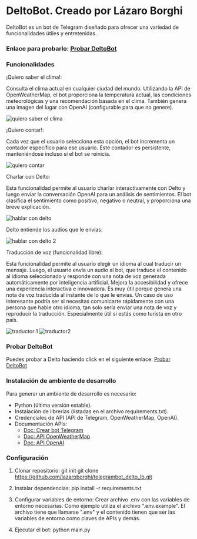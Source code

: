 # DeltoBot. Creado por Lázaro Borghi

DeltoBot es un bot de Telegram diseñado para ofrecer una variedad de funcionalidades útiles y entretenidas.

### Enlace para probarlo: [Probar DeltoBot](https://t.me/delto_lb_bot)

### Funcionalidades

¡Quiero saber el clima!:

Consulta el clima actual en cualquier ciudad del mundo. Utilizando la API de OpenWeatherMap, el bot proporciona la temperatura actual, las condiciones meteorológicas y una recomendación basada en el clima.
También genera una imagen del lugar con OpenAI (configurable para que no genere).

![quiero saber el clima](https://github.com/user-attachments/assets/1f3f6203-bcc4-446f-bc0c-d0d47630d872)

¡Quiero contar!: 

Cada vez que el usuario selecciona esta opción, el bot incrementa un contador específico para ese usuario. Este contador es persistente, manteniéndose incluso si el bot se reinicia.

![quiero contar](https://github.com/user-attachments/assets/3e7b29bf-484e-4f48-bba0-70e6f412835d)

Charlar con Delto: 

Esta funcionalidad permite al usuario charlar interactivamente con Delto y luego enviar la conversación OpenAI para un análisis de sentimientos. 
El bot clasifica el sentimiento como positivo, negativo o neutral, y proporciona una breve explicación.

![hablar con delto](https://github.com/user-attachments/assets/13fc0bd0-900f-460e-bb97-14ecf24e4a71)

Delto entiende los audios que le envías:

![hablar con delto 2](https://github.com/user-attachments/assets/2b634f5d-9aba-4166-a651-d801d7295f64)

Traducción de voz (funcionalidad libre):

Esta funcionalidad permite al usuario elegir un idioma al cual traducir un mensaje. Luego, el usuario envía un audio al bot, que traduce el contenido al idioma seleccionado y responde con una nota de voz generada automáticamente por inteligencia artificial. Mejora la accesibilidad y ofrece una experiencia interactiva e innovadora.
Es muy útil porque genera una nota de voz traducida al instante de lo que le envías. Un caso de uso interesante podría ser si necesitas comunicarte rápidamente con una persona que hable otro idioma, tan solo sería enviar una nota de voz y reproducir la traducción. Especialmente útil si estás como turista en otro país.

![traductor 1](https://github.com/user-attachments/assets/f3827fe2-77c7-4c2f-b169-5165b1d3ad19)
![traductor2](https://github.com/user-attachments/assets/b2b80203-f5b1-4e84-9729-5fd9969026d1)

### Probar DeltoBot

Puedes probar a Delto haciendo click en el siguiente enlace: [Probar DeltoBot](https://t.me/delto_lb_bot)

### Instalación de ambiente de desarrollo

Para generar un ambiente de desarrollo es necesario:
- Python (última versión estable).
- Instalación de librerías (listadas en el archivo requirements.txt).
- Credenciales de API (API de Telegram, OpenWeatherMap, OpenAI).
- Documentación APIs:
  - [Doc: Crear bot Telegram](https://core.telegram.org/bots)
  - [Doc: API OpenWeatherMap](https://openweathermap.org/api/one-call-3)
  - [Doc: API OpenAI](https://platform.openai.com/docs/overview)

### Configuración

1. Clonar repositorio:
  git init
  git clone https://github.com/lazaroborghi/telegrambot_delto_lb.git

2. Instalar dependencias:
  pip install -r requirements.txt

3. Configurar variables de entorno:
  Crear archivo .env con las variables de entorno necesarias. Como ejemplo utiliza el archivo ".env.example". El archivo tiene que llamarse ".env" y el contenido tienen que ser las variables de entorno como claves de APIs y demás.

4. Ejecutar el bot:
  python main.py

